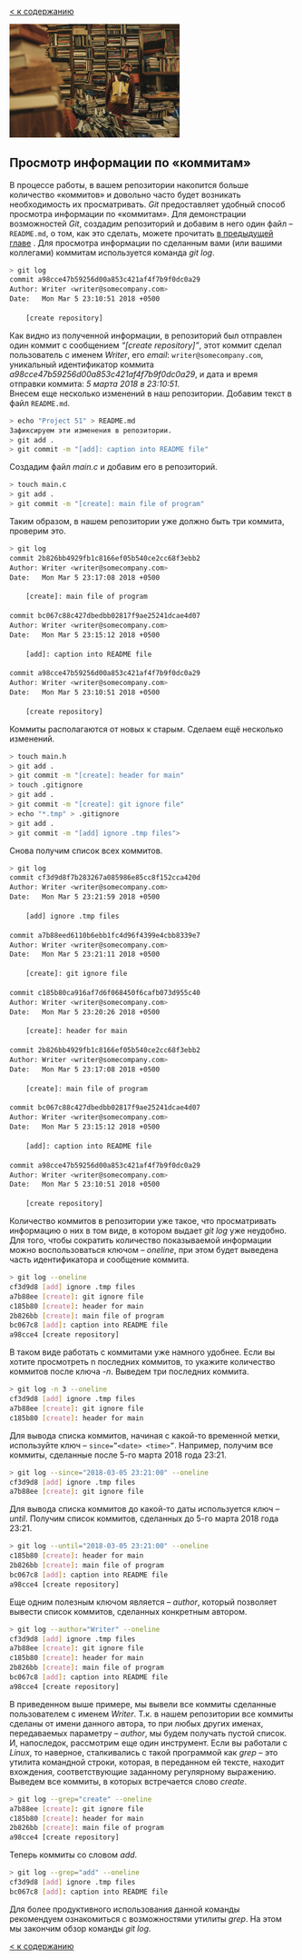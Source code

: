 [< к содержанию](./readme.md)

<img src="./assets/commit_hist-logo.jpg" width="300">

## Просмотр информации по «коммитам»

В процессе работы, в вашем репозитории накопится больше количество «коммитов» и довольно часто будет возникать необходимость их просматривать. *Git* предоставляет удобный способ просмотра информации по «коммитам». Для демонстрации возможностей *Git*, создадим репозиторий и добавим в него один файл – `README.md`, о том, как это сделать, можете прочитать [в предыдущей главе](./frst_repo.md) .
Для просмотра информации по сделанным вами (или вашими коллегами) коммитам используется команда *git log*.  
```bash
> git log
commit a98cce47b59256d00a853c421af4f7b9f0dc0a29
Author: Writer <writer@somecompany.com>
Date:   Mon Mar 5 23:10:51 2018 +0500

    [create repository]
```
Как видно из полученной информации, в репозиторий был отправлен один коммит с сообщением *“[create repository]”*, этот коммит сделал пользователь с именем *Writer*, его *email*: `writer@somecompany.com`, уникальный идентификатор коммита *a98cce47b59256d00a853c421af4f7b9f0dc0a29*, и дата и время отправки коммита: *5 марта 2018 в 23:10:51*.  
Внесем еще несколько изменений в наш репозитории. Добавим текст в файл `README.md`.
```bash
> echo "Project 51" > README.md
Зафиксируем эти изменения в репозитории.
> git add .
> git commit -m "[add]: caption into README file"
```
Создадим файл *main.c* и добавим его в репозиторий.
```bash
> touch main.c
> git add .
> git commit -m "[create]: main file of program"
```
Таким образом, в нашем репозитории уже должно быть три коммита, проверим это.
```bash
> git log
commit 2b826bb4929fb1c8166ef05b540ce2cc68f3ebb2
Author: Writer <writer@somecompany.com>
Date:   Mon Mar 5 23:17:08 2018 +0500

    [create]: main file of program

commit bc067c88c427dbedbb02817f9ae25241dcae4d07
Author: Writer <writer@somecompany.com>
Date:   Mon Mar 5 23:15:12 2018 +0500

    [add]: caption into README file

commit a98cce47b59256d00a853c421af4f7b9f0dc0a29
Author: Writer <writer@somecompany.com>
Date:   Mon Mar 5 23:10:51 2018 +0500

    [create repository]
```
Коммиты располагаются от новых к старым. Сделаем ещё несколько изменений.
```bash
> touch main.h
> git add .
> git commit -m "[create]: header for main"
> touch .gitignore
> git add .
> git commit -m "[create]: git ignore file"
> echo "*.tmp" > .gitignore
> git add .
> git commit -m "[add] ignore .tmp files">
```
Снова получим список всех коммитов.
```bash
> git log
commit cf3d9d8f7b283267a085986e85cc8f152cca420d
Author: Writer <writer@somecompany.com>
Date:   Mon Mar 5 23:21:59 2018 +0500

    [add] ignore .tmp files

commit a7b88eed6110b6ebb1fc4d96f4399e4cbb8339e7
Author: Writer <writer@somecompany.com>
Date:   Mon Mar 5 23:21:11 2018 +0500

    [create]: git ignore file

commit c185b80ca916af7d6f068450f6cafb073d955c40
Author: Writer <writer@somecompany.com>
Date:   Mon Mar 5 23:20:26 2018 +0500

    [create]: header for main

commit 2b826bb4929fb1c8166ef05b540ce2cc68f3ebb2
Author: Writer <writer@somecompany.com>
Date:   Mon Mar 5 23:17:08 2018 +0500

    [create]: main file of program

commit bc067c88c427dbedbb02817f9ae25241dcae4d07
Author: Writer <writer@somecompany.com>
Date:   Mon Mar 5 23:15:12 2018 +0500

    [add]: caption into README file

commit a98cce47b59256d00a853c421af4f7b9f0dc0a29
Author: Writer <writer@somecompany.com>
Date:   Mon Mar 5 23:10:51 2018 +0500

    [create repository]
```
Количество коммитов в репозитории уже такое, что просматривать информацию о них в том виде, в котором выдает *git log* уже неудобно. Для того, чтобы сократить количество показываемой информации можно воспользоваться ключом – *oneline*, при этом будет выведена часть идентификатора и сообщение коммита.
```bash
> git log --oneline
cf3d9d8 [add] ignore .tmp files
a7b88ee [create]: git ignore file
c185b80 [create]: header for main
2b826bb [create]: main file of program
bc067c8 [add]: caption into README file
a98cce4 [create repository]
```
В таком виде работать с коммитами уже намного удобнее. Если вы хотите просмотреть n последних коммитов, то укажите количество коммитов после ключа *-n*. Выведем три последних коммита.
```bash
> git log -n 3 --oneline
cf3d9d8 [add] ignore .tmp files
a7b88ee [create]: git ignore file
c185b80 [create]: header for main
```
Для вывода списка коммитов, начиная с какой-то временной метки, используйте ключ – `since=”<date> <time>”`. Например, получим все коммиты, сделанные после 5-го марта 2018 года 23:21.
```bash
> git log --since="2018-03-05 23:21:00" --oneline
cf3d9d8 [add] ignore .tmp files
a7b88ee [create]: git ignore file
```
Для вывода списка коммитов до какой-то даты используется ключ – *until*. Получим список коммитов, сделанных до 5-го марта 2018 года 23:21.
```bash
> git log --until="2018-03-05 23:21:00" --oneline
c185b80 [create]: header for main
2b826bb [create]: main file of program
bc067c8 [add]: caption into README file
a98cce4 [create repository]
```
Еще одним полезным ключом является – *author*, который позволяет вывести список коммитов, сделанных конкретным автором.
```bash
> git log --author="Writer" --oneline
cf3d9d8 [add] ignore .tmp files
a7b88ee [create]: git ignore file
c185b80 [create]: header for main
2b826bb [create]: main file of program
bc067c8 [add]: caption into README file
a98cce4 [create repository]
```
В приведенном выше примере, мы вывели все коммиты сделанные пользователем с именем *Writer*. Т.к. в нашем репозитории все коммиты сделаны от имени данного автора, то при любых других именах, передаваемых параметру – *author*, мы будем получать пустой список. 
И, напоследок, рассмотрим еще один инструмент. Если вы работали с *Linux*, то наверное, сталкивались с такой программой как *grep* – это утилита командной строки, которая, в переданном ей тексте, находит вхождения, соответствующие заданному регулярному выражению. Выведем все коммиты, в которых встречается слово *create*.
```bash
> git log --grep="create" --oneline
a7b88ee [create]: git ignore file
c185b80 [create]: header for main
2b826bb [create]: main file of program
a98cce4 [create repository]
```
Теперь коммиты со словом *add*.
```bash
> git log --grep="add" --oneline
cf3d9d8 [add] ignore .tmp files
bc067c8 [add]: caption into README file
```
Для более продуктивного использования данной команды рекомендуем ознакомиться с возможностями утилиты *grep*. На этом мы закончим обзор команды *git log*.

[< к содержанию](./readme.md)